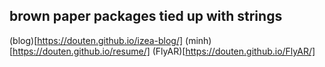 ## brown paper packages tied up with strings
(blog)[https://douten.github.io/izea-blog/]
(minh)[https://douten.github.io/resume/]
(FlyAR)[https://douten.github.io/FlyAR/]
